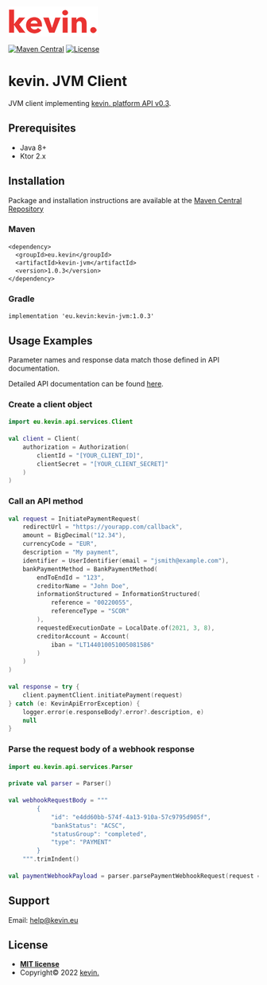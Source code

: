![kevin.](./images/logo.png)

[![Maven Central](https://maven-badges.herokuapp.com/maven-central/eu.kevin/kevin-jvm/badge.svg)](https://maven-badges.herokuapp.com/maven-central/eu.kevin/kevin-jvm)
[![License](https://shields.io/badge/license-MIT-blue)](https://github.com/getkevin/kevin-jvm/blob/master/LICENSE)

# kevin. JVM Client

JVM client implementing [kevin. platform API v0.3](https://api-reference.kevin.eu/public/platform/v0.3).

## Prerequisites

- Java 8+
- Ktor 2.x

## Installation

Package and installation instructions are available at the [Maven Central Repository](https://maven-badges.herokuapp.com/maven-central/eu.kevin/kevin-jvm)

### Maven
```
<dependency>
  <groupId>eu.kevin</groupId>
  <artifactId>kevin-jvm</artifactId>
  <version>1.0.3</version>
</dependency>
```

### Gradle
```
implementation 'eu.kevin:kevin-jvm:1.0.3'
```

## Usage Examples

Parameter names and response data match those defined in API documentation.

Detailed API documentation can be found <a href="https://docs.kevin.eu/public/platform" target="_blank">here</a>.

### Create a client object

```kotlin
import eu.kevin.api.services.Client

val client = Client(
    authorization = Authorization(
        clientId = "[YOUR_CLIENT_ID]",
        clientSecret = "[YOUR_CLIENT_SECRET]"
    )
)
```

### Call an API method
```kotlin
val request = InitiatePaymentRequest(
    redirectUrl = "https://yourapp.com/callback",
    amount = BigDecimal("12.34"),
    currencyCode = "EUR",
    description = "My payment",
    identifier = UserIdentifier(email = "jsmith@example.com"),
    bankPaymentMethod = BankPaymentMethod(
        endToEndId = "123",
        creditorName = "John Doe",
        informationStructured = InformationStructured(
            reference = "00220055",
            referenceType = "SCOR"
        ),
        requestedExecutionDate = LocalDate.of(2021, 3, 8),
        creditorAccount = Account(
            iban = "LT144010051005081586"
        )
    )
)

val response = try {
    client.paymentClient.initiatePayment(request)
} catch (e: KevinApiErrorException) {
    logger.error(e.responseBody?.error?.description, e)
    null
}
```

### Parse the request body of a webhook response
```kotlin
import eu.kevin.api.services.Parser

private val parser = Parser()

val webhookRequestBody = """
        {
            "id": "e4dd60bb-574f-4a13-910a-57c9795d905f",
            "bankStatus": "ACSC",
            "statusGroup": "completed",
            "type": "PAYMENT"
        }
    """.trimIndent()

val paymentWebhookPayload = parser.parsePaymentWebhookRequest(request = webhookRequestBody)
```

## Support

Email: help@kevin.eu

## License

- **[MIT license](LICENSE.md)**
- Copyright© 2022 <a href="https://www.kevin.eu/" target="_blank">kevin.</a>
